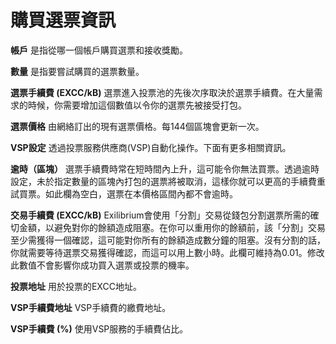 # 購買選票資訊

**帳戶** 是指從哪一個帳戶購買選票和接收獎勵。

**數量** 是指要嘗試購買的選票數量。

**選票手續費 (EXCC/kB)** 選票進入投票池的先後次序取決於選票手續費。在大量需求的時候，你需要增加這個數值以令你的選票先被接受打包。

**選票價格** 由網絡訂出的現有選票價格。每144個區塊會更新一次。

**VSP設定** 透過投票服務供應商(VSP)自動化操作。下面有更多相關資訊。

**逾時（區塊）** 選票手續費時常在短時間內上升，這可能令你無法買票。透過逾時設定，未於指定數量的區塊內打包的選票將被取消，這樣你就可以更高的手續費重試買票。如此欄為空白，選票在本價格區間內都不會逾時。

**交易手續費 (EXCC/kB)** Exilibrium會使用「分割」交易從錢包分割選票所需的確切金額，以避免對你的餘額造成阻塞。在你可以重用你的餘額前，該「分割」交易至少需獲得一個確認，這可能對你所有的餘額造成數分鐘的阻塞。沒有分割的話，你就需要等待選票交易獲得確認，而這可以用上數小時。此欄可維持為0.01。修改此數值不會影響你成功買入選票或投票的機率。

**投票地址** 用於投票的EXCC地址。

**VSP手續費地址** VSP手續費的繳費地址。

**VSP手續費 (%)** 使用VSP服務的手續費佔比。
